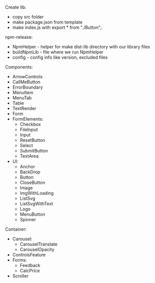 Create lib:

- copy src folder
- make package.json from template
- make index.js with export \* from "./Button";

npm-release:

- NpmHelper - helper for make dist-lib directory with our library files
- buildNpmLib - file where we run NpmHelper
- config - config info like version, excluded files

Components:

- ArrowControls
- CallMeButton
- ErrorBoundary
- MenuItem
- MenuTab
- Table
- TextRender
- Form
- FormElements:
  - Checkbox
  - FileInput
  - Input
  - ResetButton
  - Select
  - SubmitButton
  - TextArea
- UI:
  - Anchor
  - BackDrop
  - Button
  - CloseButton
  - Image
  - ImgWithLoading
  - ListSvg
  - ListSvgWithText
  - Logo
  - MenuButton
  - Spinner

Container:

- Carousel:
  - CarouselTranslate
  - CarouselOpacity
- ControlsFeature
- Forms:
  - Feedback
  - CalcPrice
- Scroller
